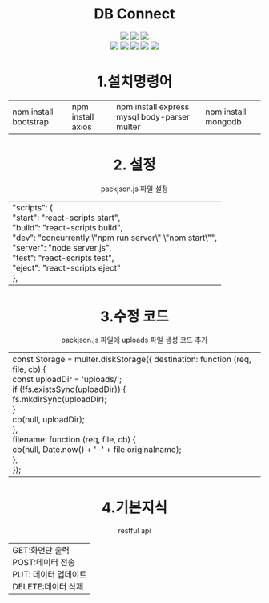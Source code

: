<div align='center'>
  <h1>DB Connect</h1>
</div>

<div align='center'>
  <img src="https://img.shields.io/badge/css-1572B6?style=for-the-badge&logo=css3&logoColor=white">
  <img src="https://img.shields.io/badge/javascript-F7DF1E?style=for-the-badge&logo=javascript&logoColor=black">
  <img src="https://img.shields.io/badge/mongoDB-47A248?style=for-the-badge&logo=MongoDB&logoColor=white">

  </br>
  <img src="https://img.shields.io/badge/react-61DAFB?style=for-the-badge&logo=react&logoColor=black">
  <img src="https://img.shields.io/badge/node.js-339933?style=for-the-badge&logo=Node.js&logoColor=white">
  <img src="https://img.shields.io/badge/express-000000?style=for-the-badge&logo=express&logoColor=white">
  <img src="https://img.shields.io/badge/git-F05032?style=for-the-badge&logo=git&logoColor=white">
  <img src="https://img.shields.io/badge/html5-E34F26?style=for-the-badge&logo=html5&logoColor=white">
</div>


<div align='center'>
  <h1>1.설치명령어</h1>
  <table>
    <tr>     
        <td>npm install bootstrap</td>
        <td>npm install axios</td>
        <td>npm install express mysql body-parser multer</td>
        <td>npm install mongodb</td>       
    </tr>
  </table>  
</div>

<div align='center'>
  <h1>2. 설정</h1>
  <table>
    <tr>packjson.js 파일 설정</tr>
    <td>
      "scripts": { </br>  
      "start": "react-scripts start", </br>  
      "build": "react-scripts build", </br> 
      "dev": "concurrently \"npm run server\" \"npm start\"", </br>  
      "server": "node server.js",</br>
      "test": "react-scripts test",</br>
      "eject": "react-scripts eject" </br>     
      },
    </td>
  </table>
</div>


<div align='center'>
  <h1>3.수정 코드</h1>
  <table>
    <tr>packjson.js 파일에  uploads 파일 생성 코드 추가 </tr>
    <td>
      const Storage = multer.diskStorage({
      destination: function (req, file, cb) {</br>  
        const uploadDir = 'uploads/';</br>  
        if (!fs.existsSync(uploadDir)) {</br>  
          fs.mkdirSync(uploadDir);</br>  
        }</br>  
        cb(null, uploadDir);</br>  
      },</br>  
      filename: function (req, file, cb) {</br>  
        cb(null, Date.now() + '-' + file.originalname);</br>  
      },</br>  
    });
    </td>
  </table>
</div>

<div align='center'>
  <h1>4.기본지식</h1>
  <table>
    <tr>restful api</tr>
    <td>
      GET:화면단 출력</br> 
      POST:데이터 전송</br>  
      PUT: 데이터 업데이트</br>  
      DELETE:데이터 삭제</br>  
    </td>
  </table>
</div>

